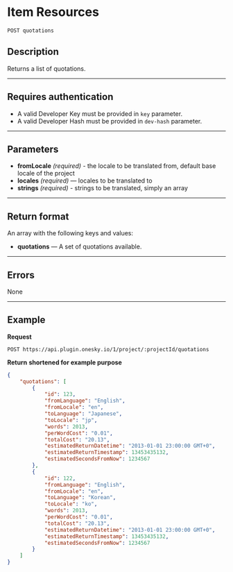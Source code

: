 # Item Resources

    POST quotations

## Description
Returns a list of quotations.

***

## Requires authentication
* A valid Developer Key must be provided in `key` parameter.
* A valid Developer Hash must be provided in `dev-hash` parameter.

***

## Parameters
- **fromLocale** _(required)_ - the locale to be translated from, default base locale of the project
- **locales** _(required)_ — locales to be translated to
- **strings** _(required)_ - strings to be translated, simply an array

***

## Return format
An array with the following keys and values:

- **quotations** — A set of quotations available.

***

## Errors
None

***

## Example
**Request**

    POST https://api.plugin.onesky.io/1/project/:projectId/quotations

**Return** __shortened for example purpose__
``` json
{
    "quotations": [
        {
            "id": 123,
            "fromLanguage": "English",
            "fromLocale": "en",
            "toLanguage": "Japanese",
            "toLocale": "jp",
            "words": 2013,
            "perWordCost": "0.01",
            "totalCost": "20.13",
            "estimatedReturnDatetime": "2013-01-01 23:00:00 GMT+0",
            "estimatedReturnTimestamp": 13453435132,
            "estimatedSecondsFromNow": 1234567
        },
        {
            "id": 122,
            "fromLanguage": "English",
            "fromLocale": "en",
            "toLanguage": "Korean",
            "toLocale": "ko",
            "words": 2013,
            "perWordCost": "0.01",
            "totalCost": "20.13",
            "estimatedReturnDatetime": "2013-01-01 23:00:00 GMT+0",
            "estimatedReturnTimestamp": 13453435132,
            "estimatedSecondsFromNow": 1234567
        }
    ]
}
```